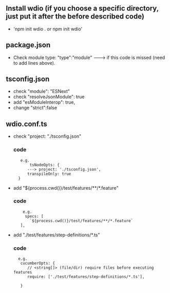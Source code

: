 ## Install wdio (if you choose a specific directory, just put it after the before described code)
- 'npm init wdio . or npm init wdio'


## package.json
- Check module type: "type":"module" ---> if this code is missed (need to add lines above).


## tsconfig.json
- check "module": "ESNext"
- check "resolveJsonModule": true
- add "esModuleInterop": true,
- change "strict":false


## wdio.conf.ts
- check "project: "./tsconfig.json"

    ### code
         e.g.
             tsNodeOpts: {
            ---> project: './tsconfig.json',
            transpileOnly: true
        }
- add "${process.cwd()}/test/features/**/*.feature"

    ### code
          e.g.
           specs: [
             `${process.cwd()}/test/features/**/*.feature`
         ],

- add "./test/features/step-definitions/*.ts"
    ### code
        e.g. 
         cucumberOpts: {
            // <string[]> (file/dir) require files before executing features
            require: ['./test/features/step-definitions/*.ts'],

         }






